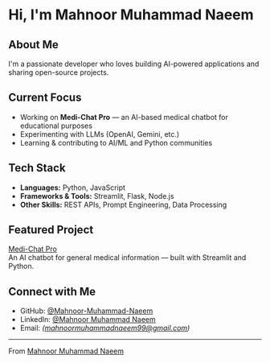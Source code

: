 # Hi, I'm Mahnoor Muhammad Naeem

## About Me
I'm a passionate developer who loves building AI-powered applications and sharing open-source projects.

## Current Focus
- Working on **Medi-Chat Pro** — an AI-based medical chatbot for educational purposes
- Experimenting with LLMs (OpenAI, Gemini, etc.)
- Learning & contributing to AI/ML and Python communities

## Tech Stack
- **Languages:** Python, JavaScript
- **Frameworks & Tools:** Streamlit, Flask, Node.js
- **Other Skills:** REST APIs, Prompt Engineering, Data Processing

## Featured Project
[Medi-Chat Pro](https://github.com/Mahnoor-Muhammad-Naeem/medi-chat-pro)  
An AI chatbot for general medical information — built with Streamlit and Python.

## Connect with Me
- GitHub: [@Mahnoor-Muhammad-Naeem](https://github.com/Mahnoor-Muhammad-Naeem)
- LinkedIn: [@Mahnoor Muhammad Naeem](https://www.linkedin.com/in/mahnoor-muhammad-naeem/)
- Email: *(mahnoormuhammadnaeem99@gmail.com)*

---
From [Mahnoor Muhammad Naeem](https://github.com/Mahnoor-Muhammad-Naeem)
